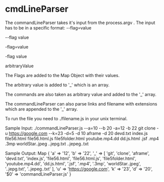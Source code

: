 # cmdLineParser
The commandLineParser takes it's input from the process.argv .
The input has to be in a specific format:
--flag=value

--flag value

-flag=value

-flag value

arbitraryValue

The Flags are added to the Map Object with their values.

The arbitrary value is added to '_' which is an array.

The commands are also taken as arbitrary value and added to the '_' array.

The commandLineParser can also parse links and filename with extensions which are appended to the '_' array.

To run the file you need to ./filename.js in your unix terminal.

Sample Input:
./commandLineParser.js --a=10 --b 20 -a=12 -b 22 git clone -u https://google.com --k=23 -d=5 -d 10 aframe -d 20 devd.txt index.js file56.html file56.html.js file5folder.html youtube.mp4.dd dd.js.html .jsf .mp4 .3mp worldStar..jpeg ..jepg.txt ..jepeg..txt

Sample Output:
Map {
  'a' => '12',
  'b' => '22',
  '_' => [ 'git',
  'clone',
  'aframe',
  'devd.txt',
  'index.js',
  'file56.html',
  'file56.html.js',
  'file5folder.html',
  'youtube.mp4.dd',
  'dd.js.html',
  '.jsf',
  '.mp4',
  '.3mp',
  'worldStar..jpeg',
  '..jepg.txt',
  '..jepeg..txt' ],
  'u' => 'https://google.com',
  'k' => '23',
  'd' => '20',
  '$0' => 'commandLineParser.js' }
